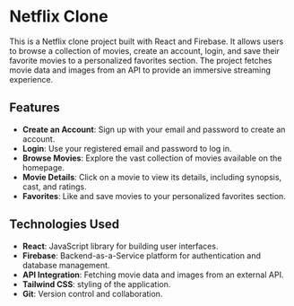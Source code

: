 # Netflix Clone
This is a Netflix clone project built with React and Firebase. It allows users to browse a collection of movies, create an account, login, and save their favorite movies to a personalized favorites section. The project fetches movie data and images from an API to provide an immersive streaming experience.

## Features
- **Create an Account**: Sign up with your email and password to create an account.
- **Login**: Use your registered email and password to log in.
- **Browse Movies**: Explore the vast collection of movies available on the homepage.
- **Movie Details**: Click on a movie to view its details, including synopsis, cast, and ratings.
- **Favorites**: Like and save movies to your personalized favorites section.

## Technologies Used
- **React**: JavaScript library for building user interfaces.
- **Firebase**: Backend-as-a-Service platform for authentication and database management.
- **API Integration**: Fetching movie data and images from an external API.
- **Tailwind CSS**: styling of the application.
- **Git**: Version control and collaboration.
